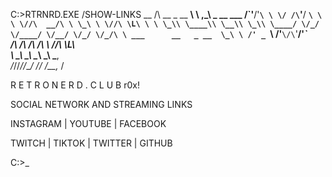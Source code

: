 

C:\>RTRNRD.EXE /SHOW-LINKS
            __
           /\ \__
 _ __    __\ \ ,_\  _ __   ___
/\`'__\/'__`\ \ \/ /\`'__\/ __`\
\ \ \//\  __/\ \ \_\ \ \//\ \L\ \
 \ \_\\ \____\\ \__\\ \_\\ \____/
  \/_/ \/____/ \/__/ \/_/ \/_/\ \
         ___      __   _ __  \_\ \
       /' _ `\  /'__`\/\`'__\/'_` \
       /\ \/\ \/\  __/\ \ \//\ \L\ \
       \ \_\ \_\ \____\\ \_\\ \___,_\
        \/_/\/_/\/____/ \/_/ \/__,_ /


R E T R O N E R D . C L U B r0x!

SOCIAL NETWORK AND STREAMING LINKS

INSTAGRAM | YOUTUBE | FACEBOOK

TWITCH | TIKTOK | TWITTER | GITHUB


C:\>_
